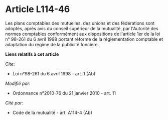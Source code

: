 # Article L114-46

Les plans comptables des mutuelles, des unions et des fédérations sont adoptés, après avis du conseil supérieur de la
mutualité, par l'Autorité des normes comptables conformément aux dispositions de l'article 1er de la loi n° 98-261 du 6 avril
1998 portant réforme de la réglementation comptable et adaptation du régime de la publicité foncière.

**Liens relatifs à cet article**

_Cite_:

  - Loi n°98-261 du 6 avril 1998 - art. 1 (Ab)

_Modifié par_:

  - Ordonnance n°2010-76 du 21 janvier 2010 - art. 11

_Cité par_:

  - Code de la mutualité - art. A114-4 (Ab)
